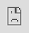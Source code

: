 ```yaml
---
title: Seed Backup Conclusion
post_status: publish
featured_image: /_images/SeedBackupConclusion.jpeg
---
```


<iframe src="https://player.vimeo.com/video/843679350?badge=0&amp;autopause=0&amp;player_id=0&amp;app_id=58479" frameborder="0" allow="autoplay; fullscreen; picture-in-picture" allowfullscreen style="position:absolute;top:0;left:0;width:100%;height:100%;" title="062 Seed Backup Conclusion"></iframe>

<div style="margin-bottom:30px;"></div>

## Additional Information
* Hardware Wallet [Model T from Trezor](https://trezor.io/trezor-model-t)
* Bitcoin Financial Services from [Casa](https://casa.io/)
* Bitcoin Financial Services from [Unchained Capital](https://unchained.com/)

## Transcript

So what are my recommendations now, my conclusion of that chapter? Well, you can always reduce the technical risk by using more devices from more manufacturers and not only one device, one hardware wallet alone. You can set up a single signature with the 3, 2, 1 rule, like having three copies of the seed on at least two different materials stored in three different places. As an alternative, you can get yourself a Model T from Trezor (the link is below) and set up a Shamir backup with, for instance, three out of five shares where you need free shares of five to restore your wallet and your funds. Alternatively, if you don't want to do that, you can get the help of Casa or Unchained Capital. I'm not using those services, but I believe that with Casa for instance, they will send you devices and you still need to set them up. But with the help of Casa Unchained Capital, I actually don't really know how their service works, but they also have an onboarding service. 

And then don't forget to set up an inheritance plan. It would be so, so sad and I always find it tragic if I hear stories of people who died in an accident or something like that and suddenly their heirs can't get access to their funds anymore. Some people say, wow, that's actually great because the amount of available Bitcoin gets smaller. I think that's very cynical and I don't like that idea. So I always advise people to set up an inheritance plan, think about their storage solutions and how their children and their family could access those funds. 

And last but not least, remember, never make a screenshot of your seed. A lot of people immediately want to do a screenshot when the seed shows up. And I always tell them, don't do it because your mobile phone or your laptop and your desktop computer are connected with the internet and you don't even know how many viruses are already on your devices. Never make a digital copy and don't put the seed into the clipboard. Why would you? You don't need that. You just write it down on a sheet of paper, never store the seed to your life savings in a password manager. In the chapter earlier, I told you about password managers and that they are very, very secure in general, but still, I don't have the seed to my life savings in my password manager. I'm doing it for test wallets, yes, but then there's just a very small amount on that seed phrase, which means if it gets lost because my password manager is hacked, I don't care. But my life savings - never, ever would put them on a digital device. I can remember one time, I wrote down a seed phrase and my friend was so excited about the whole process that she made a picture of me writing down the seed phrase and she did it on an iPhone, and iPhones immediately sent those pictures to the cloud and I was completely freaked out about it because you couldn't really read the seed phrase, but I wasn't sure if you can read it. So I asked her to delete that picture immediately also from the cloud. And I never felt very secure, to be honest, until one day then I changed the hardware device and that seed phrase is gone. So it doesn't matter anymore. But these are the small things that you learn over time. Don't make pictures of you writing down a seed phrase. Never enter the seed on any website or on any device, other a hardware wallet where you want to restore your funds. Never send a seed via email. That's their worst. Don't send it on Telegram or any other messenger because no real, credible individual or company would ask for your seed. The seed is also not required to make payments. Also, very important is that you check the seed storage locations regularly. So for instance, you put your seed in a place a hundred kilometers away from you, then you should go there like once a year to look up if the seed is still there. If you're using a hardware wallet, open it and update the software and the firmware at least every six months. Nothing worse than getting your Jade or your ledger or your Model T after three, four years out of the storage and then realizing that the software has updated 10 times. That is horrible. And so I would not recommend to do that. Check it every six months. And when the hardware device is asking you to update the firmware device, then check back. If you have your seed phrase and if it's the true seed phrase, you don't have to enter it, just open it on the device and check it back with your backup, because if the firmware update doesn't work and you can't access your device anymore and the seed phrase isn't correct, then you have a big problem.
